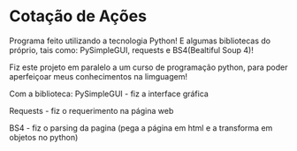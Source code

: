 # Cotação de Ações
 Programa feito utilizando a tecnologia Python! E algumas bibliotecas do próprio, tais como: PySimpleGUI, requests e BS4(Bealtiful Soup 4)!

 Fiz este projeto em paralelo a um curso de programação python, para poder aperfeiçoar meus conhecimentos na limguagem!

 Com a biblioteca:
 PySimpleGUI - fiz a interface gráfica
 
 Requests - fiz o requerimento na página web
 
 BS4 - fiz o parsing da pagina (pega a página em html e a transforma em objetos no python)
